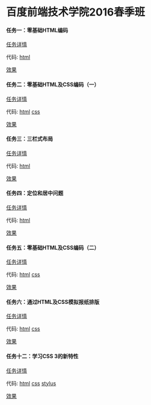 # 百度前端技术学院2016春季班

#### 任务一：零基础HTML编码

[任务详情](http://ife.baidu.com/task/detail?taskId=1)

代码: 
[html](https://github.com/kawaiiryuu/ife_work/blob/master/task1.html)

[效果](http://htmlpreview.github.io/?https://github.com/kawaiiryuu/ife_work/blob/master/task1.html)

#### 任务二：零基础HTML及CSS编码（一）

[任务详情](http://ife.baidu.com/task/detail?taskId=2)

代码: 
[html](https://github.com/kawaiiryuu/ife_work/blob/master/task2.html)
[css](https://github.com/kawaiiryuu/ife_work/blob/master/task2.css)

[效果](http://htmlpreview.github.io/?https://github.com/kawaiiryuu/ife_work/blob/master/task2.html)

#### 任务三：三栏式布局

[任务详情](http://ife.baidu.com/task/detail?taskId=3)

代码: 
[html](https://github.com/kawaiiryuu/ife_work/blob/master/task3.html)

[效果](http://htmlpreview.github.io/?https://github.com/kawaiiryuu/ife_work/blob/master/task3.html)

#### 任务四：定位和居中问题

[任务详情](http://ife.baidu.com/task/detail?taskId=4)

代码: 
[html](https://github.com/kawaiiryuu/ife_work/blob/master/task4.html)

[效果](http://htmlpreview.github.io/?https://github.com/kawaiiryuu/ife_work/blob/master/task4.html)

#### 任务五：零基础HTML及CSS编码（二）

[任务详情](http://ife.baidu.com/task/detail?taskId=5)

代码: 
[html](https://github.com/kawaiiryuu/ife_work/blob/master/task5.html)
[css](https://github.com/kawaiiryuu/ife_work/blob/master/task5.css)

[效果](http://htmlpreview.github.io/?https://github.com/kawaiiryuu/ife_work/blob/master/task5.html)

#### 任务六：通过HTML及CSS模拟报纸排版

[任务详情](http://ife.baidu.com/task/detail?taskId=6)

代码: 
[html](https://github.com/kawaiiryuu/ife_work/blob/master/task6.html)
[css](https://github.com/kawaiiryuu/ife_work/blob/master/task6.css)

[效果](http://htmlpreview.github.io/?https://github.com/kawaiiryuu/ife_work/blob/master/task6.html)

#### 任务十二：学习CSS 3的新特性

[任务详情](http://ife.baidu.com/task/detail?taskId=12)

代码: 
[html](https://github.com/kawaiiryuu/ife_work/blob/master/task12/task12.html)
[css](https://github.com/kawaiiryuu/ife_work/blob/master/task12/task12.css)
[stylus](https://github.com/kawaiiryuu/ife_work/blob/master/task12/task12.styl)

[效果](http://htmlpreview.github.io/?https://github.com/kawaiiryuu/ife_work/blob/master/task12/task12.html)
